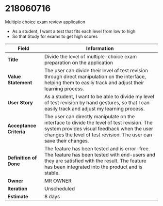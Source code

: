 # 218060716
Multiple choice exam review application
- As a student, I want a test that fits each level from low to high
- So that Study for exams to get high scores

| Field                 | Information                                                                 |
|-----------------------|-----------------------------------------------------------------------------|
| **Title**             | Divide the level of multiple-choice exam preparation on the application     |
| **Value Statement**   | The user can divide their level of test revision through direct manipulation on the interface, helping them to easily track and adjust their learning process. |
| **User Story**        | As a student, I want to be able to divide my level of test revision by hand gestures, so that I can easily track and adjust my learning process. |
| **Acceptance Criteria** | The user can directly manipulate on the interface to divide the level of test revision. The system provides visual feedback when the user changes the level of test revision. The user can save their changes. |
| **Definition of Done** | The feature has been tested and is error-free. The feature has been tested with end-users and they are satisfied with the result. The feature has been integrated into the product and is stable. |
| **Owner**             | MR OWNER                                                                    |
| **Iteration**         | Unscheduled                                                                 |
| **Estimate**          | 8 days                                                                      |

